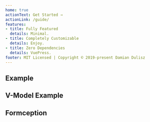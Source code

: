 ```yaml
---
home: true
actionText: Get Started →
actionLink: /guide/
features:
- title: Fully Featured
  details: Minimal.
- title: Completely Customizable
  details: Enjoy.
- title: Zero Dependencies
  details: VuePress.
footer: MIT Licensed | Copyright © 2019-present Damian Dulisz
---
```


## Example

<SimpleExample></SimpleExample>

## V-Model Example

<ExampleVModel></ExampleVModel>

## Formception

<Formception></Formception>